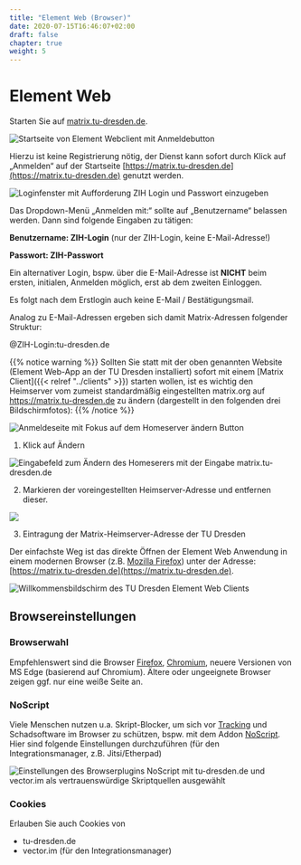```yaml
---
title: "Element Web (Browser)"
date: 2020-07-15T16:46:07+02:00
draft: false
chapter: true
weight: 5
---
```


# Element Web

Starten Sie auf [matrix.tu-dresden.de](https://matrix.tu-dresden.de).

![Startseite von Element Webclient mit Anmeldebutton](/images/01_Welcome_de.png)

Hierzu ist keine Registrierung nötig, der Dienst kann sofort durch Klick auf „Anmelden“ auf der Startseite [https://matrix.tu-dresden.de](https://matrix.tu-dresden.de) genutzt werden.

![Loginfenster mit Aufforderung ZIH Login und Passwort einzugeben](/images/02_Login1_de.png)

Das Dropdown-Menü „Anmelden mit:“ sollte auf „Benutzername“ belassen werden. Dann sind folgende Eingaben zu tätigen:

**Benutzername: ZIH-Login**  (nur der ZIH-Login, keine E-Mail-Adresse!)

**Passwort: ZIH-Passwort**

Ein alternativer Login, bspw. über die E-Mail-Adresse ist **NICHT** beim ersten, initialen, Anmelden möglich, erst ab dem zweiten Einloggen.

Es folgt nach dem Erstlogin auch keine E-Mail / Bestätigungsmail.

Analog zu E-Mail-Adressen ergeben sich damit Matrix-Adressen folgender Struktur:

@ZIH-Login:tu-dresden.de

{{% notice warning %}}
Sollten Sie statt mit der oben genannten Website (Element Web-App an der TU Dresden installiert) sofort mit einem [Matrix Client]({{< relref "../clients" >}}) starten wollen, ist es wichtig den Heimserver vom zumeist standardmäßig eingestellten matrix.org auf https://matrix.tu-dresden.de zu ändern (dargestellt in den folgenden drei Bildschirmfotos):
{{% /notice %}}

![Anmeldeseite mit Fokus auf dem Homeserver ändern Button](/images/02_Login2_de.png)

1. Klick auf Ändern

![Eingabefeld zum Ändern des Homeserers mit der Eingabe matrix.tu-dresden.de](/images/02_Login3_de.png)

2. Markieren der voreingestellten Heimserver-Adresse und entfernen dieser.

![](/images/02_Login4_de.png)

3. Eintragung der Matrix-Heimserver-Adresse der TU Dresden


Der einfachste Weg ist das direkte Öffnen der Element Web Anwendung in einem modernen Browser (z.B. [Mozilla Firefox](https://www.mozilla.org/de/firefox/)) unter der Adresse: [https://matrix.tu-dresden.de](https://matrix.tu-dresden.de).

![Willkommensbildschirm des TU Dresden Element Web Clients](/images/01_Welcome_de.png)

## Browsereinstellungen

### Browserwahl

Empfehlenswert sind die Browser [Firefox](https://www.mozilla.org/de/firefox/new/), [Chromium](https://www.chromium.org/getting-involved/download-chromium), neuere Versionen von MS Edge (basierend auf Chromium). Ältere oder ungeeignete Browser zeigen ggf. nur eine weiße Seite an.

### NoScript

Viele Menschen nutzen u.a. Skript-Blocker, um sich vor [Tracking](https://tu-dresden.de/tu-dresden/newsportal/news/datenschutz-beim-website-tracking) und Schadsoftware im Browser zu schützen, bspw. mit dem Addon [NoScript](https://addons.mozilla.org/de/firefox/addon/noscript/). Hier sind folgende Einstellungen durchzuführen (für den Integrationsmanager, z.B. Jitsi/Etherpad)

![Einstellungen des Browserplugins NoScript mit tu-dresden.de und vector.im als vertrauenswürdige Skriptquellen ausgewählt](/images/10_Sicherheit2_de.png)

### Cookies

Erlauben Sie auch Cookies von

- tu-dresden.de
- vector.im (für den Integrationsmanager)
